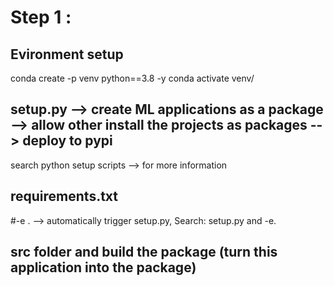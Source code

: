 # Step 1  :

## Evironment setup
conda create -p venv python==3.8 -y
conda activate venv/

## setup.py --> create ML applications as a package --> allow other install the projects as packages --> deploy to pypi
search python setup scripts --> for more information

## requirements.txt
#-e . --> automatically trigger setup.py, Search: setup.py and -e. 

## src folder and build the package (turn this application into the package)
